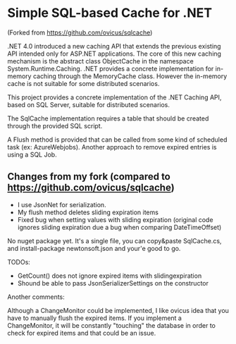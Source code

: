 Simple SQL-based Cache for .NET
===============================

(Forked from https://github.com/ovicus/sqlcache)

.NET 4.0 introduced a new caching API that extends the previous existing API 
intended only for ASP.NET applications. The core of this new caching mechanism is the abstract class ObjectCache 
in the namespace System.Runtime.Caching. .NET provides a concrete implementation for in-memory caching 
through the MemoryCache class. However the in-memory cache is not suitable for some distributed scenarios. 

This project provides a concrete implementation of the .NET Caching API, based on SQL Server, 
suitable for distributed scenarios.

The SqlCache implementation requires a table that should be created through the provided SQL script.

A Flush method is provided that can be called from some kind of scheduled task (ex: AzureWebjobs).
Another approach to remove expired entries is using a SQL Job.

Changes from my fork (compared to https://github.com/ovicus/sqlcache)
--------------------------
- I use JsonNet for serialization.
- My flush method deletes sliding expiration items
- Fixed bug when setting values with sliding expiration (original code ignores sliding expiration due a bug when comparing DateTimeOffset)

No nuget package yet. It's a single file, you can copy&paste SqlCache.cs, and install-package newtonsoft.json and your'e good to go.

TODOs:
- GetCount() does not ignore expired items with slidingexpiration 
- Shound be able to pass JsonSerializerSettings on the constructor

Another comments:

Although a ChangeMonitor could be implemented, I like ovicus idea that you have to manually flush the expired items.
If you implement a ChangeMonitor, it will be constantly "touching" the database in order to check for expired items and that could be an issue.